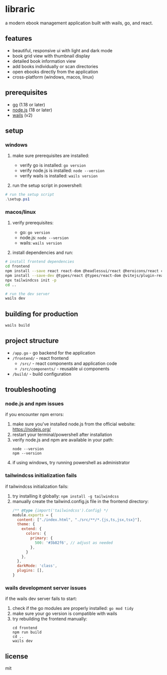 # libraric

a modern ebook management application built with wails, go, and react.

## features

- beautiful, responsive ui with light and dark mode
- book grid view with thumbnail display
- detailed book information view
- add books individually or scan directories
- open ebooks directly from the application
- cross-platform (windows, macos, linux)

## prerequisites

- [go](https://golang.org/doc/install) (1.18 or later)
- [node.js](https://nodejs.org/) (18 or later)
- [wails](https://wails.io/docs/gettingstarted/installation) (v2)

## setup

### windows

1. make sure prerequisites are installed:
   - verify go is installed: `go version`
   - verify node.js is installed: `node --version`
   - verify wails is installed: `wails version`

2. run the setup script in powershell:

```powershell
# run the setup script
.\setup.ps1
```

### macos/linux

1. verify prerequisites:
   - go: `go version`
   - node.js: `node --version`
   - wails: `wails version`

2. install dependencies and run:

```bash
# install frontend dependencies
cd frontend
npm install --save react react-dom @headlessui/react @heroicons/react clsx lucide-react tailwind-merge
npm install --save-dev @types/react @types/react-dom @vitejs/plugin-react typescript vite tailwindcss postcss autoprefixer
npx tailwindcss init -p
cd ..

# run the dev server
wails dev
```

## building for production

```bash
wails build
```

## project structure

- `/app.go` - go backend for the application
- `/frontend/` - react frontend
  - `/src/` - react components and application code
  - `/src/components/` - reusable ui components
- `/build/` - build configuration

## troubleshooting

### node.js and npm issues

if you encounter npm errors:

1. make sure you've installed node.js from the official website: https://nodejs.org/
2. restart your terminal/powershell after installation
3. verify node.js and npm are available in your path:
   ```
   node --version
   npm --version
   ```
4. if using windows, try running powershell as administrator

### tailwindcss initialization fails

if tailwindcss initialization fails:

1. try installing it globally: `npm install -g tailwindcss`
2. manually create the tailwind.config.js file in the frontend directory:
   ```js
   /** @type {import('tailwindcss').Config} */
   module.exports = {
     content: ["./index.html", "./src/**/*.{js,ts,jsx,tsx}"],
     theme: {
       extend: {
         colors: {
           primary: {
             500: '#3b82f6', // adjust as needed
           },
         }
       },
     },
     darkMode: 'class',
     plugins: [],
   }
   ```

### wails development server issues

if the wails dev server fails to start:

1. check if the go modules are properly installed: `go mod tidy`
2. make sure your go version is compatible with wails
3. try rebuilding the frontend manually:
   ```
   cd frontend
   npm run build
   cd ..
   wails dev
   ```

## license

mit
